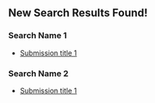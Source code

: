 ## New Search Results Found!
### Search Name 1
* [Submission title 1](link_to_submisssion)
### Search Name 2
* [Submission title 1](link_to_submisssion)